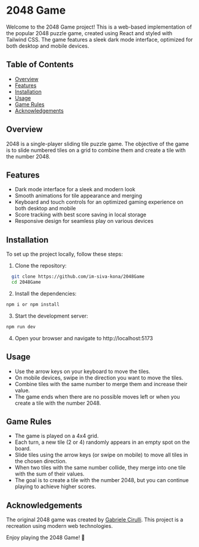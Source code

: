 
# 2048 Game

Welcome to the 2048 Game project! This is a web-based implementation of the popular 2048 puzzle game, created using React and styled with Tailwind CSS. The game features a sleek dark mode interface, optimized for both desktop and mobile devices.



## Table of Contents
- [Overview](#overview)
- [Features](#features)
- [Installation](#installation)
- [Usage](#usage)
- [Game Rules](#game-rules)
- [Acknowledgements](#acknowledgements)
<div id=""overview">

## Overview

2048 is a single-player sliding tile puzzle game. The objective of the game is to slide numbered tiles on a grid to combine them and create a tile with the number 2048.
</div>

<div id="features">
  
## Features

- Dark mode interface for a sleek and modern look
- Smooth animations for tile appearance and merging
- Keyboard and touch controls for an optimized gaming experience on both desktop and mobile
- Score tracking with best score saving in local storage
- Responsive design for seamless play on various devices
</div>



<div id="installation">
  
## Installation

To set up the project locally, follow these steps:

1. Clone the repository:


```bash
  git clone https://github.com/im-siva-kona/2048Game
  cd 2048Game
```

2. Install the dependencies:

```bash
npm i or npm install
```

3. Start the development server:

```bash
npm run dev
```

4. Open your browser and navigate to http://localhost:5173

</div>

<div id="usage">
  
## Usage
- Use the arrow keys on your keyboard to move the tiles.
- On mobile devices, swipe in the direction you want to move the tiles.
- Combine tiles with the same number to merge them and increase their value.
- The game ends when there are no possible moves left or when you create a tile with the number 2048.
</div>



<div id="gaame-rules">
  
## Game Rules
- The game is played on a 4x4 grid.
- Each turn, a new tile (2 or 4) randomly appears in an empty spot on the board.
- Slide tiles using the arrow keys (or swipe on mobile) to move all tiles in the chosen direction.
- When two tiles with the same number collide, they merge into one tile with the sum of their values.
- The goal is to create a tile with the number 2048, but you can continue playing to achieve higher scores.
</div>

<div id="acknowldegements">

## Acknowledgements

The original 2048 game was created by [Gabriele Cirulli](https://github.com/gabrielecirulli/2048). This project is a recreation using modern web technologies.
</div>

  
Enjoy playing the 2048 Game! 🚀


